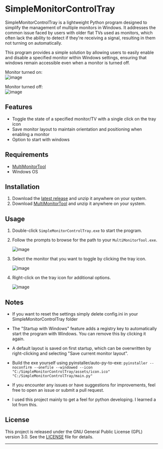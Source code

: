 # SimpleMonitorControlTray

SimpleMonitorControlTray is a lightweight Python program designed to simplify the management of multiple monitors in Windows. It addresses the common issue faced by users with older flat TVs used as monitors, which often lack the ability to detect if they're receiving a signal, resulting in them not turning on automatically. 

This program provides a simple solution by allowing users to easily enable and disable a specified monitor within Windows settings, ensuring that windows remain accessible even when a monitor is turned off.

Monitor turned on: <br>
![image](https://github.com/wrecks-code/SimpleMonitorControlTray/assets/29825723/cdad92e9-95b9-4a47-b8d4-4a691c18fef4)

Monitor turned off: <br>
![image](https://github.com/wrecks-code/SimpleMonitorControlTray/assets/29825723/319efc4a-24e0-4ee0-a346-15fa44001169)


## Features

- Toggle the state of a specified monitor/TV with a single click on the tray icon
- Save monitor layout to maintain orientation and positioning when enabling a monitor
- Option to start with windows


## Requirements

- [MultiMonitorTool](https://www.nirsoft.net/utils/multimonitortool-x64.zip)
- Windows OS

## Installation

1. Download the [latest release](https://github.com/wrecks-code/SimpleMonitorControlTray/releases/latest) and unzip it anywhere on your system.
2. Download [MultiMonitorTool](https://www.nirsoft.net/utils/multimonitortool-x64.zip) and unzip it anywhere on your system.

## Usage

1. Double-click `SimpleMonitorControlTray.exe` to start the program.
2. Follow the prompts to browse for the path to your `MultiMonitorTool.exe`.<br>

   ![image](https://github.com/wrecks-code/SimpleMonitorControlTray/assets/29825723/753a59a9-02f0-458d-8e0d-ac7fe3789a51)

3. Select the monitor that you want to toggle by clicking the tray icon.<br>

   ![image](https://github.com/wrecks-code/SimpleMonitorControlTray/assets/29825723/9561bd49-7f1a-4bb1-bafc-4ced81ab40d5)

5. Right-click on the tray icon for additional options.
   
   ![image](https://github.com/wrecks-code/SimpleMonitorControlTray/assets/29825723/40826a9e-c197-4c9d-9b5e-62dd208503c9)


## Notes

- If you want to reset the settings simply delete config.ini in your SimpleMonitorControlTray folder
- The "Startup with Windows" feature adds a registry key to automatically start the program with Windows. You can remove this by clicking it again.
- A default layout is saved on first startup, which can be overwritten by right-clicking and selecting "Save current monitor layout".
- Build the exe yourself using pyinstaller/auto-py-to-exe: `pyinstaller --noconfirm --onefile --windowed --icon "C:/SimpleMonitorControlTray/assets/icon.ico"  "C:/SimpleMonitorControlTray/main.py"`
- If you encounter any issues or have suggestions for improvements, feel free to open an issue or submit a pull request.

- I used this project mainly to get a feel for python developing. I learned a lot from this.

## License

This project is released under the GNU General Public License (GPL) version 3.0. See the [LICENSE](LICENSE) file for details.

---
